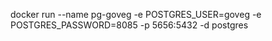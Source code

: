 docker run --name pg-goveg -e POSTGRES_USER=goveg -e POSTGRES_PASSWORD=8085 -p 5656:5432 -d postgres